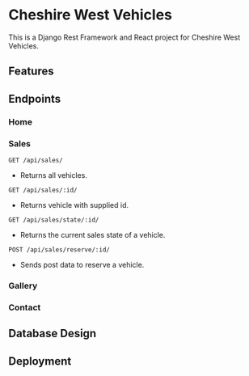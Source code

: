 # Cheshire West Vehicles

This is a Django Rest Framework and React project for Cheshire West Vehicles. 

## Features

## Endpoints

### Home

### Sales

`GET /api/sales/`
- Returns all vehicles.

`GET /api/sales/:id/`
- Returns vehicle with supplied id.

`GET /api/sales/state/:id/`
- Returns the current sales state of a vehicle.

`POST /api/sales/reserve/:id/`
- Sends post data to reserve a vehicle.

### Gallery

### Contact

## Database Design

## Deployment

